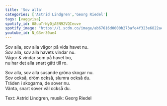 ```yaml
---
title: 'Sov alla'
categories: ['Astrid Lindgren','Georg Riedel']
tags: [vaggvisa]
spotify_id: 08uuTrNyDjAEN92VQIeuve
spotify_image: "https://i.scdn.co/image/ab67616d0000b273afe4f323e6822ac972114f66"
youtube_id: N_G3vr30ae4
---
```


Sov alla, sov alla vågor på vida havet nu.  
Sov alla, sov alla havets vindar nu.  
Vågor & vindar som på havet bo,  
nu har det alla snart gått till ro.

Sov alla, sov alla susande gröna skogar nu.  
Sov också, dröm också, slumra också du.  
Träden i skogarna, de sover nu.  
Vänta, snart sover väl också du.


Text: Astrid Lindgren, musik: Georg Riedel
